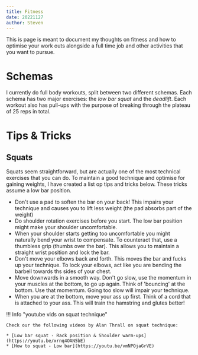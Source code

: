 ```yaml
---
title: Fitness
date: 20221127
author: Steven
---
```


This is page is meant to document my thoughts on fitness and how to optimise your work outs alongside a full time job and other activities that you want to pursue.

# Schemas

I currently do full body workouts, split between two different schemas. Each schema has two major exercises: the *low bar squat* and the *deadlift*. Each workout also has pull-ups with the purpose of breaking through the plateau of 25 reps in total.

# Tips & Tricks

## Squats

Squats seem straightforward, but are actually one of the most technical exercises that you can do. To maintain a good technique and optimise for gaining weights, I have created a list op tips and tricks below. These tricks assume a low bar position.

* Don't use a pad to soften the bar on your back! This impairs your technique and causes you to lift less weight (the pad absorbs part of the weight)
* Do shoulder rotation exercises before you start. The low bar position might make your shoulder uncomfortable.
* When your shoulder starts getting too uncomfortable you might naturally bend your wrist to compensate. To counteract that, use a thumbless grip (thumbs over the bar). This allows you to maintain a straight wrist position and lock the bar.
* Don't move your elbows back and forth. This moves the bar and fucks up your technique. To lock your elbows, act like you are bending the barbell towards ths sides of your chest.
* Move downwards in a smooth way. Don't go slow, use the momentum in your muscles at the bottom, to go up again. Think of 'bouncing' at the bottom. Use that momentum. Going too slow will impair your technique.
* When you are at the bottom, move your ass up first. Think of a cord that is attached to your ass. This will train the hamstring and glutes better!

!!! Info "youtube vids on squat technique"

    Check our the following videos by Alan Thrall on squat technique:

    * [Low bar squat - Rack position & Shoulder warm-ups](https://youtu.be/xrnq4OAN5bE)
    * [How to squat - Low bar](https://youtu.be/vmNPOjaGrVE)
